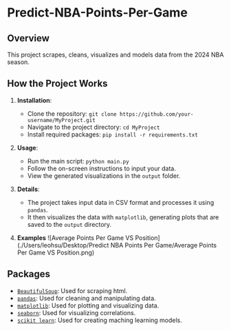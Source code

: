 # Predict-NBA-Points-Per-Game

## Overview
This project scrapes, cleans, visualizes and models data from the 2024 NBA season. 

## How the Project Works

1. **Installation**:
   - Clone the repository: `git clone https://github.com/your-username/MyProject.git`
   - Navigate to the project directory: `cd MyProject`
   - Install required packages: `pip install -r requirements.txt`

2. **Usage**:
   - Run the main script: `python main.py`
   - Follow the on-screen instructions to input your data.
   - View the generated visualizations in the `output` folder.

3. **Details**:
   - The project takes input data in CSV format and processes it using `pandas`.
   - It then visualizes the data with `matplotlib`, generating plots that are saved to the `output` directory.
  
4. **Examples**
   ![Average Points Per Game VS Position](./Users/leohsu/Desktop/Predict NBA Points Per Game/Average Points Per Game VS Position.png)
  

## Packages
- [`BeautifulSoup`](https://www.crummy.com/software/BeautifulSoup/bs4/doc/): Used for scraping html.
- [`pandas`](https://pandas.pydata.org/docs/index.html): Used for cleaning and manipulating data.
- [`matplotlib`](https://matplotlib.org/stable/index.html): Used for plotting and visualizing data.
- [`seaborn`](https://seaborn.pydata.org): Used for visualizing correlations.
- [`scikit learn`](https://scikit-learn.org/stable/): Used for creating maching learning models.
